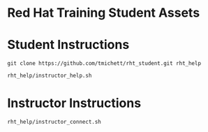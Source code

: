 
# Red Hat Training Student Assets


# Student Instructions
```
git clone https://github.com/tmichett/rht_student.git rht_help
```

```
rht_help/instructor_help.sh
```


# Instructor Instructions

```
rht_help/instructor_connect.sh
```

